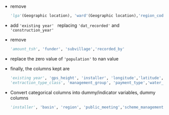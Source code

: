 - remove

  ```python
  'lga'(Geographic location), 'ward'(Geographic location),'region_code', 'district_code', 'wpt_name'(Name of the waterpoint),'scheme_name','extraction_type','extraction_type_group','management','payment','quality_group','quantity_group','source_type','source','waterpoint_type'
  ```

  

- add `'existing year' ` replacing ` 'dat_recorded' ` and `'construction_year'` 

- remove

  ```python
  'amount_tsh', 'funder', 'subvillage','recorded_by'
  ```

- replace the zero value of `'population'` to nan value

- finally, the columns kept are 

  ```python
  'existing year', 'gps_height', 'installer', 'longitude','latitude', 'num_private', 'basin', 'region', 'population','public_meeting', 'scheme_management', 'permit',
  'extraction_type_class', 'management_group', 'payment_type','water_quality', 'quantity', 'source_class', 'waterpoint_type_group','status_group'
  ```

- Convert categorical columns into dummy/indicator variables, dummy columns

  ```python
  'installer', 'basin', 'region', 'public_meeting','scheme_management', 'permit','extraction_type_class', 'management_group', 'payment_type','water_quality', 'quantity', 'source_class', 'waterpoint_type_group'
  ```

  